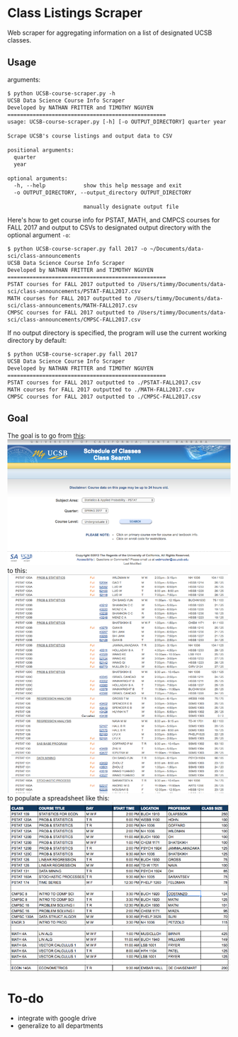 # Class Listings Scraper
Web scraper for aggregating information on a list of designated UCSB classes.

## Usage
arguments:
```
$ python UCSB-course-scraper.py -h
UCSB Data Science Course Info Scraper
Developed by NATHAN FRITTER and TIMOTHY NGUYEN
==================================================
usage: UCSB-course-scraper.py [-h] [-o OUTPUT_DIRECTORY] quarter year
 
Scrape UCSB's course listings and output data to CSV
 
positional arguments:
  quarter
  year

optional arguments:
  -h, --help            show this help message and exit
  -o OUTPUT_DIRECTORY, --output_directory OUTPUT_DIRECTORY

                        manually designate output file

```

Here's how to get course info for PSTAT, MATH, and CMPCS courses for FALL 2017 and output to CSVs to designated output directory with the optional argument `-o`:
```
$ python UCSB-course-scraper.py fall 2017 -o ~/Documents/data-sci/class-announcements
UCSB Data Science Course Info Scraper
Developed by NATHAN FRITTER and TIMOTHY NGUYEN
==================================================
PSTAT courses for FALL 2017 outputted to /Users/timmy/Documents/data-sci/class-announcements/PSTAT-FALL2017.csv
MATH courses for FALL 2017 outputted to /Users/timmy/Documents/data-sci/class-announcements/MATH-FALL2017.csv
CMPSC courses for FALL 2017 outputted to /Users/timmy/Documents/data-sci/class-announcements/CMPSC-FALL2017.csv
```

If no output directory is specified, the program will use the current working directory by default:
```
$ python UCSB-course-scraper.py fall 2017
UCSB Data Science Course Info Scraper
Developed by NATHAN FRITTER and TIMOTHY NGUYEN
==================================================
PSTAT courses for FALL 2017 outputted to ./PSTAT-FALL2017.csv
MATH courses for FALL 2017 outputted to ./MATH-FALL2017.csv
CMPSC courses for FALL 2017 outputted to ./CMPSC-FALL2017.csv
```


## Goal
The goal is to go from [this](https://my.sa.ucsb.edu/public/curriculum/coursesearch.aspx):
![](images/step1.png)
to this:
![](images/step2.png)
to populate a spreadsheet like this:
![](images/goal.png)

# To-do
- integrate with google drive
- generalize to all departments
